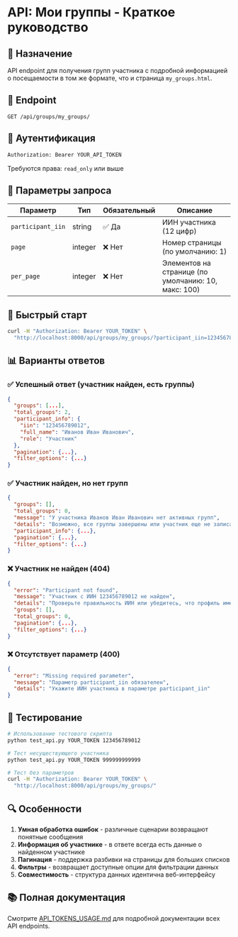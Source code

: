# API: Мои группы - Краткое руководство

## 🎯 Назначение
API endpoint для получения групп участника с подробной информацией о посещаемости в том же формате, что и страница `my_groups.html`.

## 📍 Endpoint
```
GET /api/groups/my_groups/
```

## 🔐 Аутентификация
```bash
Authorization: Bearer YOUR_API_TOKEN
```
Требуются права: `read_only` или выше

## 📝 Параметры запроса

| Параметр | Тип | Обязательный | Описание |
|----------|-----|--------------|----------|
| `participant_iin` | string | ✅ Да | ИИН участника (12 цифр) |
| `page` | integer | ❌ Нет | Номер страницы (по умолчанию: 1) |
| `per_page` | integer | ❌ Нет | Элементов на странице (по умолчанию: 10, макс: 100) |

## 🚀 Быстрый старт

```bash
curl -H "Authorization: Bearer YOUR_TOKEN" \
  "http://localhost:8000/api/groups/my_groups/?participant_iin=123456789012"
```

## 📊 Варианты ответов

### ✅ Успешный ответ (участник найден, есть группы)
```json
{
  "groups": [...],
  "total_groups": 2,
  "participant_info": {
    "iin": "123456789012",
    "full_name": "Иванов Иван Иванович",
    "role": "Участник"
  },
  "pagination": {...},
  "filter_options": {...}
}
```

### ✅ Участник найден, но нет групп
```json
{
  "groups": [],
  "total_groups": 0,
  "message": "У участника Иванов Иван Иванович нет активных групп",
  "details": "Возможно, все группы завершены или участник еще не записан ни в одну группу",
  "participant_info": {...},
  "pagination": {...},
  "filter_options": {...}
}
```

### ❌ Участник не найден (404)
```json
{
  "error": "Participant not found",
  "message": "Участник с ИИН 123456789012 не найден",
  "details": "Проверьте правильность ИИН или убедитесь, что профиль имеет роль \"Участник\"",
  "groups": [],
  "total_groups": 0,
  "pagination": {...},
  "filter_options": {...}
}
```

### ❌ Отсутствует параметр (400)
```json
{
  "error": "Missing required parameter",
  "message": "Параметр participant_iin обязателен",
  "details": "Укажите ИИН участника в параметре participant_iin"
}
```

## 🧪 Тестирование

```bash
# Использование тестового скрипта
python test_api.py YOUR_TOKEN 123456789012

# Тест несуществующего участника
python test_api.py YOUR_TOKEN 999999999999

# Тест без параметров
curl -H "Authorization: Bearer YOUR_TOKEN" \
  "http://localhost:8000/api/groups/my_groups/"
```

## 🔍 Особенности

1. **Умная обработка ошибок** - различные сценарии возвращают понятные сообщения
2. **Информация об участнике** - в ответе всегда есть данные о найденном участнике
3. **Пагинация** - поддержка разбивки на страницы для больших списков
4. **Фильтры** - возвращает доступные опции для фильтрации данных
5. **Совместимость** - структура данных идентична веб-интерфейсу

## 📚 Полная документация
Смотрите [API_TOKENS_USAGE.md](API_TOKENS_USAGE.md) для подробной документации всех API endpoints. 